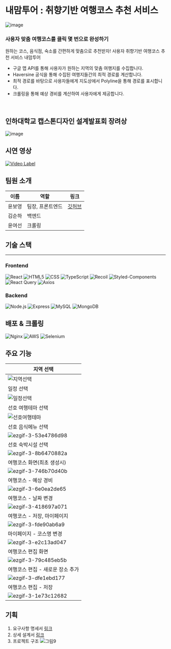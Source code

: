 내맘투어 : 취향기반 여행코스 추천 서비스
====
![image](https://github.com/Inha-onestep/MyOwnTour/assets/87300419/3bb46885-9809-4012-9669-af640a3ba9fb)<br/>
### 사용자 맞춤 여행코스를 클릭 몇 번으로 완성하기
원하는 코스, 음식점, 숙소를 간편하게 맞춤으로 추천받자! 사용자 취향기반 여행코스 추천 서비스 내맘투어<br/>
* 구글 맵 API를 통해 사용자가 원하는 지역의 맞춤 여행지를 수집합니다.
* Haversine 공식을 통해 수집된 여행지들간의 최적 경로를 계산합니다.
* 최적 경로를 바탕으로 사용자들에게 지도상에서 Polyline을 통해 경로를 표시합니다.
* 크롤링을 통해 예상 경비를 계산하여 사용자에게 제공합니다.
<br/>

## 인하대학교 캡스톤디자인 설계발표회 장려상
![image](https://github.com/Inha-onestep/MyOwnTour/assets/87300419/328e2215-d31f-41bd-b076-5f7db95db944)

## 시연 영상
[![Video Label](http://img.youtube.com/vi/hA-6dIbXYBE/0.jpg)](https://youtu.be/hA-6dIbXYBE)
## 팀원 소개
|이름|역할|링크|
|------|---|---|
|윤보영| 팀장, 프론트엔드|[깃허브](https://github.com/BoyoungYun)|
|김순하| 백엔드||
|윤여선| 크롤링||

## 기술 스택
---
### Frontend
![React](https://img.shields.io/badge/-React-61DAFB?style=flat-square&logo=React&logoColor=white)
![HTML5](https://img.shields.io/badge/html5-E34F26?style=flat-for-the-badge&logo=html5&logoColor=white)
![CSS](https://img.shields.io/badge/css-1572B6?style=flat-for-the-badge&logo=css3&logoColor=white)
![TypeScript](https://img.shields.io/badge/-TypeScript-3178C6?style=flat-square&logo=TypeScript&logoColor=white)
![Recoil](https://img.shields.io/badge/-Recoil-764ABC?style=flat-square&logo=Recoil&logoColor=white)
![Styled-Components](https://img.shields.io/badge/-Styled_Components-DB7093?style=flat-square&logo=styled-components&logoColor=white)
![React Query](https://img.shields.io/badge/-React_Query-ff4154?style=flat-square&logo=React-Query&logoColor=white)
![Axios](https://img.shields.io/badge/-Axios-671ddf?style=flat-square&logo=axios&logoColor=white)

### Backend
![Node.js](https://img.shields.io/badge/node.js-339933?style=flat-for-the-badge&logo=Node.js&logoColor=white)
![Express](https://img.shields.io/badge/express-000000?style=flat-for-the-badge&logo=express&logoColor=white)
![MySQL](https://img.shields.io/badge/mysql-4479A1?style=flat-for-the-badge&logo=mysql&logoColor=white)
![MongoDB](https://img.shields.io/badge/mongoDB-47A248?style=flat-for-the-badge&logo=MongoDB&logoColor=white)

## 배포 & 크롤링
![Nginx](https://img.shields.io/badge/nginx-%23009639.svg?style=flat-for-the-badge&logo=nginx&logoColor=white)
![AWS](https://img.shields.io/badge/amazonaws-232F3E?style=flat-for-the-badge&logo=amazonaws&logoColor=white)
![Selenium](https://img.shields.io/badge/Selenium-43B02A?style=flat-for-the-badge&logo=Selenium&logoColor=white)

## 주요 기능
|지역 선택|
|------|
|![지역선택](https://github.com/waggle2/wagglewaggle/assets/87300419/81500474-aa5c-4e44-b7c7-715b6931158a)|
|일정 선택|
|![일정선택](https://github.com/waggle2/wagglewaggle/assets/87300419/55d7fb27-82b2-4c73-a64d-75e9befc3eeb)|
|선호 여행테마 선택|
|![선호여행테마](https://github.com/waggle2/wagglewaggle/assets/87300419/87a2da47-c195-4bfe-ba93-de0ca4b57465)|
|선호 음식메뉴 선택|
|![ezgif-3-53e4786d98](https://github.com/waggle2/wagglewaggle/assets/87300419/80c95e92-96cc-46da-a493-152e247de36b)|
|선호 숙박시설 선택|
|![ezgif-3-8b6470882a](https://github.com/waggle2/wagglewaggle/assets/87300419/e8b9107c-1977-4043-bead-bb9b81d00fb8)|
|여행코스 화면(최초 생성시)|
|![ezgif-3-746b70d40b](https://github.com/waggle2/wagglewaggle/assets/87300419/12952b67-10b1-4e69-8d74-93ee3f1e04c1)|
|여행코스 - 예상 경비|
|![ezgif-3-6e0ea2de65](https://github.com/waggle2/wagglewaggle/assets/87300419/856690dd-1bec-4e80-bc2b-c4f3b79950ac)|
|여행코스 - 날짜 변경|
|![ezgif-3-418697a071](https://github.com/waggle2/wagglewaggle/assets/87300419/49d383af-349e-4bce-b6e2-ef4f1e2c00eb)|
|여행코스 - 저장, 마이페이지|
|![ezgif-3-fde90ab6a9](https://github.com/waggle2/wagglewaggle/assets/87300419/8627650c-1665-4e23-92fd-5e9521958a51)|
|마이페이지 - 코스명 변경|
|![ezgif-3-e2c13ad047](https://github.com/waggle2/wagglewaggle/assets/87300419/20ede31c-2898-4cea-8590-9410c5777c75)|
|여행코스 편집 화면|
|![ezgif-3-79c485eb5b](https://github.com/waggle2/wagglewaggle/assets/87300419/1769ce77-eb7e-411c-8625-69d8010cb826)|
|여행코스 편집 - 새로운 장소 추가|
|![ezgif-3-dfe1ebd177](https://github.com/waggle2/wagglewaggle/assets/87300419/95b04d54-53ed-4800-865a-eada3cf5b656)|
|여행코스 편집 - 저장|
|![ezgif-3-1e73c12682](https://github.com/waggle2/wagglewaggle/assets/87300419/8c49c088-3af8-48be-9e1f-df5fd90cb19e)|

## 기획
1. 요구사항 명세서 [링크](https://docs.google.com/document/d/1MH9Xl6nzpJ68t5uQj7w82k6NxB6ku9E2xwzZi40gIcI/edit?usp=sharing)
2. 상세 설계서 [링크](https://docs.google.com/document/d/1B9Esx4NA8pQthEj9O4XoCrj1iYFVH0ckdK4wAzreRmI/edit?usp=sharing)
3. 프로젝트 구조 ![그림9](https://github.com/elice-team03/gazago/assets/87300419/4b69bd9b-1fa9-4268-80be-d9ba51a64e85)
